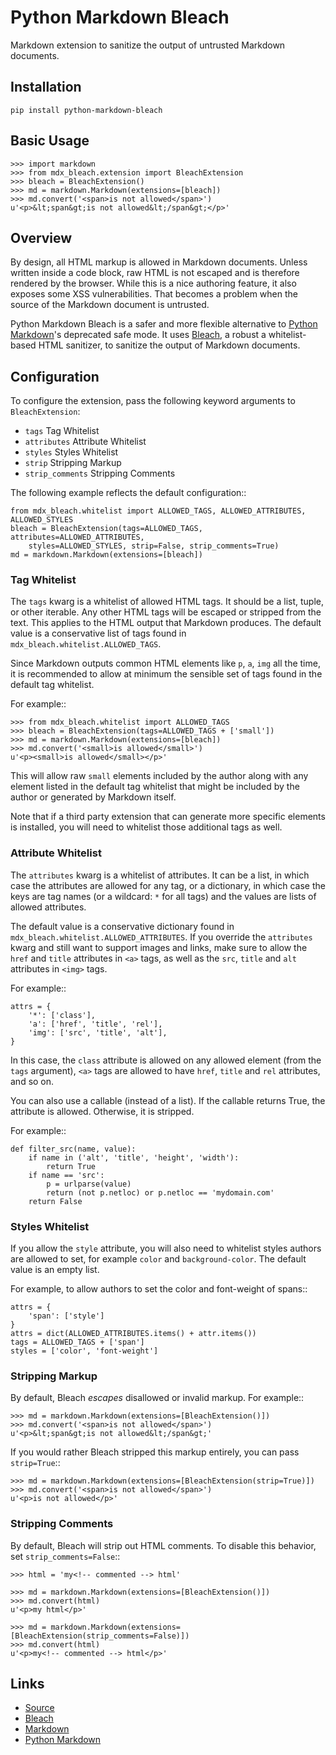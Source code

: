# Python Markdown Bleach

Markdown extension to sanitize the output of untrusted Markdown documents.

## Installation

    pip install python-markdown-bleach

## Basic Usage

    >>> import markdown
    >>> from mdx_bleach.extension import BleachExtension
    >>> bleach = BleachExtension()
    >>> md = markdown.Markdown(extensions=[bleach])
    >>> md.convert('<span>is not allowed</span>')
    u'<p>&lt;span&gt;is not allowed&lt;/span&gt;</p>'

## Overview

By design, all HTML markup is allowed in Markdown documents. Unless written
inside a code block, raw HTML is not escaped and is therefore rendered by the
browser. While this is a nice authoring feature, it also exposes some XSS
vulnerabilities. That becomes a problem when the source of the Markdown document
is untrusted.

Python Markdown Bleach is a safer and more flexible alternative to [Python Markdown](https://pythonhosted.org/Markdown/reference.html)'s deprecated safe mode. It uses [Bleach](http://bleach.readthedocs.org/en/latest/), a robust a whitelist-based HTML sanitizer, to sanitize the output of Markdown documents.

## Configuration

To configure the extension, pass the following keyword arguments to ``BleachExtension``:
* ``tags`` Tag Whitelist
* ``attributes`` Attribute Whitelist
* ``styles`` Styles Whitelist
* ``strip`` Stripping Markup
* ``strip_comments`` Stripping Comments

The following example reflects the default configuration::

    from mdx_bleach.whitelist import ALLOWED_TAGS, ALLOWED_ATTRIBUTES, ALLOWED_STYLES
    bleach = BleachExtension(tags=ALLOWED_TAGS, attributes=ALLOWED_ATTRIBUTES,
        styles=ALLOWED_STYLES, strip=False, strip_comments=True)
    md = markdown.Markdown(extensions=[bleach])

### Tag Whitelist

The ``tags`` kwarg is a whitelist of allowed HTML tags. It should be a list,
tuple, or other iterable. Any other HTML tags will be escaped or stripped from
the text. This applies to the HTML output that Markdown produces. The default
value is a conservative list of tags found in ``mdx_bleach.whitelist.ALLOWED_TAGS``.

Since Markdown outputs common HTML elements like ``p``, ``a``, ``img`` all
the time, it is recommended to allow at minimum the sensible set of tags found
in the default tag whitelist.

For example::

    >>> from mdx_bleach.whitelist import ALLOWED_TAGS
    >>> bleach = BleachExtension(tags=ALLOWED_TAGS + ['small'])
    >>> md = markdown.Markdown(extensions=[bleach])
    >>> md.convert('<small>is allowed</small>')
    u'<p><small>is allowed</small></p>'

This will allow raw ``small`` elements included by the author along with any
element listed in the default tag whitelist that might be included by the
author or generated by Markdown itself.

Note that if a third party extension that can generate more specific elements is  installed, you will need to whitelist those additional tags as well.

### Attribute Whitelist

The ``attributes`` kwarg is a whitelist of attributes. It can be a list, in
which case the attributes are allowed for any tag, or a dictionary, in which
case the keys are tag names (or a wildcard: ``*`` for all tags) and the values
are lists of allowed attributes.

The default value is a conservative dictionary found in ``mdx_bleach.whitelist.ALLOWED_ATTRIBUTES``.
If you override the ``attributes`` kwarg and still want to support images and
links, make sure to allow the ``href`` and ``title`` attributes in ``<a>`` tags,
as well as the ``src``, ``title`` and ``alt`` attributes in ``<img>`` tags.

For example::

    attrs = {
        '*': ['class'],
        'a': ['href', 'title', 'rel'],
        'img': ['src', 'title', 'alt'],
    }

In this case, the ``class`` attribute is allowed on any allowed element (from
the ``tags`` argument), ``<a>`` tags are allowed to have ``href``, ``title`` and
``rel`` attributes, and so on.

You can also use a callable (instead of a list). If the callable returns True,
the attribute is allowed. Otherwise, it is stripped.

For example::

    def filter_src(name, value):
        if name in ('alt', 'title', 'height', 'width'):
            return True
        if name == 'src':
            p = urlparse(value)
            return (not p.netloc) or p.netloc == 'mydomain.com'
        return False

### Styles Whitelist

If you allow the ``style`` attribute, you will also need to whitelist styles
authors are allowed to set, for example ``color`` and ``background-color``. The
default value is an empty list.

For example, to allow authors to set the color and font-weight of spans::

    attrs = {
        'span': ['style']
    }
    attrs = dict(ALLOWED_ATTRIBUTES.items() + attr.items())
    tags = ALLOWED_TAGS + ['span']
    styles = ['color', 'font-weight']

### Stripping Markup

By default, Bleach *escapes* disallowed or invalid markup. For example::

    >>> md = markdown.Markdown(extensions=[BleachExtension()])
    >>> md.convert('<span>is not allowed</span>')
    u'<p>&lt;span&gt;is not allowed&lt;/span&gt;'

If you would rather Bleach stripped this markup entirely, you can pass
``strip=True``::

    >>> md = markdown.Markdown(extensions=[BleachExtension(strip=True)])
    >>> md.convert('<span>is not allowed</span>')
    u'<p>is not allowed</p>'

### Stripping Comments

By default, Bleach will strip out HTML comments. To disable this behavior, set
``strip_comments=False``::

    >>> html = 'my<!-- commented --> html'

    >>> md = markdown.Markdown(extensions=[BleachExtension()])
    >>> md.convert(html)
    u'<p>my html</p>'

    >>> md = markdown.Markdown(extensions=[BleachExtension(strip_comments=False)])
    >>> md.convert(html)
    u'<p>my<!-- commented --> html</p>'

## Links

- [Source](https://github.com/Wenzil/python-markdown-bleach)
- [Bleach](http://bleach.readthedocs.org/en/latest/)
- [Markdown](http://daringfireball.net/projects/markdown/)
- [Python Markdown](https://pythonhosted.org/Markdown/)
